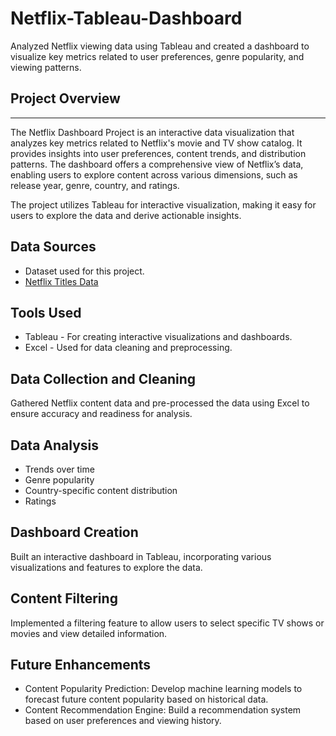 # Netflix-Tableau-Dashboard
Analyzed Netflix viewing data using Tableau and created a dashboard to visualize key metrics related to user preferences, genre popularity, and viewing patterns.

## Project Overview
---

The Netflix Dashboard Project is an interactive data visualization that analyzes key metrics related to Netflix's movie and TV show catalog. It provides insights into user preferences, content trends, and distribution patterns. The dashboard offers a comprehensive view of Netflix’s data, enabling users to explore content across various dimensions, such as release year, genre, country, and ratings.

The project utilizes Tableau for interactive visualization, making it easy for users to explore the data and derive actionable insights.


## Data Sources

- Dataset used for this project.
 - [Netflix Titles Data](https://www.kaggle.com/datasets/shivamb/netflix-shows)
 
## Tools Used
 - Tableau - For creating interactive visualizations and dashboards.
 - Excel - Used for data cleaning and preprocessing.

## Data Collection and Cleaning

Gathered Netflix content data and pre-processed the data using Excel to ensure accuracy and readiness for analysis.

## Data Analysis

  - Trends over time
  - Genre popularity
  - Country-specific content distribution
  - Ratings
  
## Dashboard Creation

Built an interactive dashboard in Tableau, incorporating various visualizations and features to explore the data.

## Content Filtering

Implemented a filtering feature to allow users to select specific TV shows or movies and view detailed information. 

## Future Enhancements

 - Content Popularity Prediction: Develop machine learning models to forecast future content popularity based on historical data.
 - Content Recommendation Engine: Build a recommendation system based on user preferences and viewing history.
